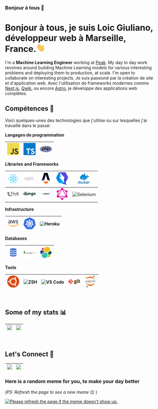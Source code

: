 ### Bonjour à tous 👋

<h1>Bonjour à tous, je suis Loic Giuliano, développeur web à Marseille, France.<img  src="https://raw.githubusercontent.com/ABSphreak/ABSphreak/master/gifs/Hi.gif" width="30px"></h1>

I'm a **Machine Learning Engineer** working at [Peak](https://peak.ai/). My day to day work revolves around building Machine Learning models for various interesting problems and deploying them to production, at scale. I'm open to collaborate on interesting projects.
Je suis passioné par la création de site et d'application web. Avec l'utilisation de frameworks modernes comme <a href="https://nextjs.org/">Next.js</a>, <a href="https://qwik.dev/">Qwik</a>, ou encore <a href="https://astro.build/">Astro<a>, je développe des applications web complètes.

## Compétences :muscle:

Voici quelques-unes des technologies que j'utilise ou sur lesquelles j'ai travaillé dans le passé:

**Langages de programmation**

| <img alt="JS" title="JavaScript" width="40px" src="https://raw.githubusercontent.com/github/explore/master/topics/javascript/javascript.png"> | <img alt="Typescript" title="Typescript" width="40px" src="https://raw.githubusercontent.com/github/explore/main/topics/typescript/typescript.png"> | <img title="PHP" alt="PHP" width="40px" src="https://raw.githubusercontent.com/github/explore/main/topics/php/php.png"> |
| --------------------------------------------------------------------------------------------------------------------------------------------- | --------------------------------------------------------------------------------------------------------------------------------------------------- | ----------------------------------------------------------------------------------------------------------------------- |

**Libraries and Frameworks**

| <img title="React" alt="React" width="40px" src="https://raw.githubusercontent.com/github/explore/master/topics/react/react.png"> | <img title="Nextjs" alt="Nextjs" width="40px" src="https://raw.githubusercontent.com/github/explore/master/topics/nextjs/nextjs.png"> | <img title="Astro" alt="Astro" width="40px" src="https://raw.githubusercontent.com/github/explore/master/topics/astro/astro.png"> | <img title="Qwik" alt="Qwik" width="40px" src="https://raw.githubusercontent.com/DevWeb13/DevWeb13/7be38b75fe5bb6d0ce4306f4463056035c20ee70/qwik-1.svg">     | <img title="Docker" alt="Docker" width="40px" src="https://raw.githubusercontent.com/github/explore/master/topics/docker/docker.png"> |
| ----------------------------------------------------------------------------------------------------------------------------------------------------- | ---------------------------------------------------------------------------------------------------------------------------------------------------- | ------------------------------------------------------------------------------------------------------------------------------------------------------------- | ----------------------------------------------------------------------------------------------------------------------------------------- | ------------------------------------------------------------------------------------------------------------------------------------- |
| <img title="Flask" alt="Flask" width="40px" src="https://raw.githubusercontent.com/github/explore/master/topics/flask/flask.png">                     | <img title="Django" alt="Django" width="40px" src="https://raw.githubusercontent.com/github/explore/master/topics/django/django.png">                | <img title="jQuery" alt="jQuery" width="40px" src="https://raw.githubusercontent.com/github/explore/master/topics/jquery/jquery.png">                         | <img title="GrahpQL" alt="GraphQL" width="40px" src="https://raw.githubusercontent.com/github/explore/master/topics/graphql/graphql.png"> | <img title="Selenium" alt="Selenium" width="40px" src="https://img.icons8.com/color/48/000000/selenium-test-automation.png">          |

**Infrastructure**

| <img title="AWS" alt="AWS" width="40px" src="https://raw.githubusercontent.com/github/explore/main/topics/aws/aws.png"> | <img title="Kubernetes" alt="Kubernetes" width="40px" src="https://raw.githubusercontent.com/github/explore/main/topics/kubernetes/kubernetes.png"> | <img title="Heroku" alt="Heroku" width="40px" src="https://img.icons8.com/color/48/000000/heroku.png"> |
| ----------------------------------------------------------------------------------------------------------------------- | --------------------------------------------------------------------------------------------------------------------------------------------------- | ------------------------------------------------------------------------------------------------------ |

**Databases**

| <img title="SQL" alt="SQL" width="40px" src="https://raw.githubusercontent.com/github/explore/master/topics/sql/sql.png"> | <img title="MongoDB" alt="MongoDB" width="40px" src="https://raw.githubusercontent.com/github/explore/master/topics/mongodb/mongodb.png"> | <img title="ElasticSearch" alt="ElasticSearch" width="40px" src="https://raw.githubusercontent.com/github/explore/master/topics/elasticsearch/elasticsearch.png"> <br> |
| ------------------------------------------------------------------------------------------------------------------------- | ----------------------------------------------------------------------------------------------------------------------------------------- | ---------------------------------------------------------------------------------------------------------------------------------------------------------------------- |

**Tools**

| <img title="Ubuntu" alt="Ubuntu" width="40px" src="https://raw.githubusercontent.com/github/explore/master/topics/ubuntu/ubuntu.png"> | <img title="ZSH" alt="ZSH" width="40px" src="https://s3.amazonaws.com/ohmyzsh/oh-my-zsh-logo.png"> | <img title="VS Code" alt="VS Code" width="40px" src="https://img.icons8.com/fluent/48/000000/visual-studio-code-2019.png"> | <img title="git" alt="git" width="40px" src="https://raw.githubusercontent.com/github/explore/master/topics/git/git.png"> | <img title="Jupyter Notebook" alt="Jupyter" width="40px" src="https://raw.githubusercontent.com/github/explore/master/topics/jupyter-notebook/jupyter-notebook.png"> |
| ------------------------------------------------------------------------------------------------------------------------------------- | -------------------------------------------------------------------------------------------------- | -------------------------------------------------------------------------------------------------------------------------- | ------------------------------------------------------------------------------------------------------------------------- | -------------------------------------------------------------------------------------------------------------------------------------------------------------------- |

<br>

## Some of my stats :bar_chart:

| <img src="https://github-readme-stats.vercel.app/api?username=techytushar&show_icons=true&theme=radical&include_all_commits=true"> | <a href="https://stackoverflow.com/users/story/5679285"><img src="https://github-readme-stackoverflow.vercel.app/?userID=5679285&theme=dark" height="250"></a> |
| ---------------------------------------------------------------------------------------------------------------------------------- | -------------------------------------------------------------------------------------------------------------------------------------------------------------- |

<br>

## Let's Connect :handshake:

| <a href="https://www.linkedin.com/in/tusharmit/"><img src="https://cdn2.iconfinder.com/data/icons/social-media-2285/512/1_Linkedin_unofficial_colored_svg-128.png" width="40"></a> | <a href="https://www.kaggle.com/techytushar/"><img src="https://www.vectorlogo.zone/logos/kaggle/kaggle-icon.svg" width="40"></a> |
| ---------------------------------------------------------------------------------------------------------------------------------------------------------------------------------- | --------------------------------------------------------------------------------------------------------------------------------- |

### Here is a random meme for you, to make your day better

(_PS: Refresh the page to see a new meme_ :wink: )

<a href="https://github.com/techytushar/random-memer"><img src='https://web-production-4cea.up.railway.app/' title="Meme" alt="Please refresh the page if the meme doesn't show up." height="400"></a>

<!--
**DevWeb13/DevWeb13** is a ✨ _special_ ✨ repository because its `README.md` (this file) appears on your GitHub profile.

Here are some ideas to get you started:

- 🔭 I’m currently working on ...
- 🌱 I’m currently learning ...
- 👯 I’m looking to collaborate on ...
- 🤔 I’m looking for help with ...
- 💬 Ask me about ...
- 📫 How to reach me: ...
- 😄 Pronouns: ...
- ⚡ Fun fact: ...
-->

